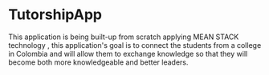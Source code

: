 # TutorshipApp
This application is being built-up from scratch applying MEAN STACK technology , this application's goal is to connect the students from a college in Colombia and will allow them to exchange knowledge so that they will become both more knowledgeable and better leaders. 
